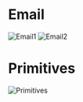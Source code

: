 # Email
![Email1](https://user-images.githubusercontent.com/80381121/146138701-5c1c8d57-ce67-4679-8b1b-b8ffd18895df.png)
![Email2](https://user-images.githubusercontent.com/80381121/146139160-6722622b-1f81-4c70-9417-a38ba80d47f3.png)

# Primitives
![Primitives](https://user-images.githubusercontent.com/80381121/146149219-eb460b38-466e-4916-a5d8-46e402ed12f7.png)
